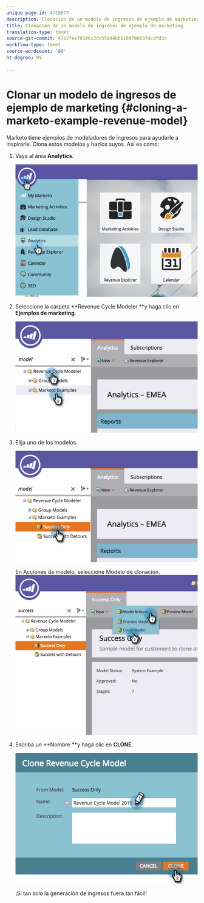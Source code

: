 ```yaml
---
unique-page-id: 4718677
description: Clonación de un modelo de ingresos de ejemplo de marketing - Documentos de marketing - Documentación del producto
title: Clonación de un modelo de ingresos de ejemplo de marketing
translation-type: tm+mt
source-git-commit: 47b2fee7d146c3dc558d4bbb10070683f4cdfd3d
workflow-type: tm+mt
source-wordcount: '80'
ht-degree: 0%

---
```



# Clonar un modelo de ingresos de ejemplo de marketing {#cloning-a-marketo-example-revenue-model}

Marketo tiene ejemplos de modeladores de ingresos para ayudarle a inspirarle. Clona estos modelos y hazlos suyos. Así es como:

1. Vaya al área **Analytics**.

   ![](assets/image2015-4-27-17-3a37-3a30.png)

1. Seleccione la carpeta **Revenue Cycle Modeler **y haga clic en **Ejemplos de marketing**.

   ![](assets/image2015-4-27-17-3a11-3a39.png)

1. Elija uno de los modelos.

   ![](assets/image2015-4-27-17-3a33-3a11.png)

   En Acciones de modelo, seleccione Modelo de clonación.
   ![](assets/image2015-4-27-17-3a18-3a29.png)

1. Escriba un **Nombre **y haga clic en **CLONE**.

   ![](assets/image2015-4-27-17-3a20-3a22.png)

   ¡Si tan solo la generación de ingresos fuera tan fácil!

